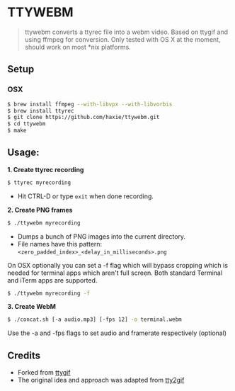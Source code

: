 # TTYWEBM 

> ttywebm converts a ttyrec file into a webm video.
> Based on ttygif and using ffmpeg for conversion. 
> Only tested with OS X at the moment, should work on most \*nix platforms.

## Setup

### OSX
``` sh
$ brew install ffmpeg --with-libvpx --with-libvorbis 
$ brew install ttyrec
$ git clone https://github.com/haxie/ttywebm.git
$ cd ttywebm 
$ make
```

## Usage:

**1. Create ttyrec recording**

``` sh
$ ttyrec myrecording
```

* Hit CTRL-D or type `exit` when done recording.

**2. Create PNG frames**

``` sh
$ ./ttywebm myrecording
```

* Dumps a bunch of PNG images into the current directory.
* File names have this pattern: `<zero_padded_index>_<delay_in_milliseconds>.png`

On OSX optionally you can set a -f flag which will bypass cropping which is needed for terminal apps which aren't full screen. 
Both standard Terminal and iTerm apps are supported.

``` sh
$ ./ttywebm myrecording -f
```

**3. Create WebM**

``` sh
$ ./concat.sh [-a audio.mp3] [-fps 12] -o terminal.webm
```

Use the -a and -fps flags to set audio and framerate respectively (optional)

## Credits

* Forked from [ttygif](https://github.com/icholy/ttygif)
* The original idea and approach was adapted from [tty2gif](https://bitbucket.org/antocuni/tty2gif)

